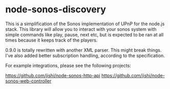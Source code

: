 node-sonos-discovery
====================

This is a simplification of the Sonos implementation of UPnP for the node.js stack. This library will allow you to interact with your sonos system with simple commands like play, pause, next etc, but is expected to be ran at all times because it keeps track of the players.

0.9.0 is totally rewritten with another XML parser. This might break things. I've also added better subscription handling, according to the specification.

For example integrations, please see the following projects:

https://github.com/jishi/node-sonos-http-api
https://github.com/jishi/node-sonos-web-controller